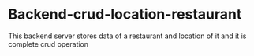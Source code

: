 # Backend-crud-location-restaurant
This backend server stores data of a restaurant and location of it and it is complete crud operation
